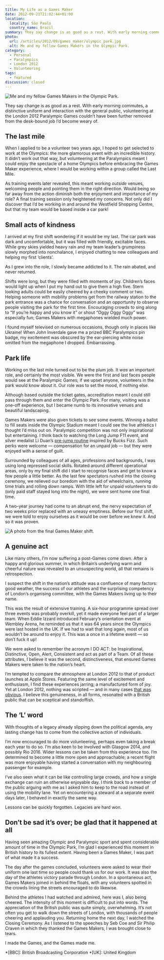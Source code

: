 ```yaml
---
title: My Life as a Games Maker
date: 2012-09-21T21:02:44+01:00
location:
  locality: São Paulo
  country_name: Brazil
summary: They say change is as good as a rest. With early morning commutes, a distinctive uniform and interaction with the general public, volunteering at the London 2012 Paralympic Games couldn’t have been further removed from the desk-bound job I’d become weary of.
photo:
  url: /articles/2012/09/games_maker/olympic_park.jpg
  alt: Me and my fellow Games Makers in the Olympic Park.
category:
  - Personal
  - Paralympics
  - London 2012
  - Volunteering
tags:
  - featured
discussion: closed
---
```

![](olympic_park.jpg 'Me and my fellow Games Makers in the Olympic Park.')

They say change is as good as a rest. With early morning commutes, a distinctive uniform and interaction with the general public, volunteering at the London 2012 Paralympic Games couldn’t have been further removed from the desk-bound job I’d become weary of.

## The last mile

When I applied to be a volunteer two years ago, I hoped to get selected to work at the Olympics: the more glamorous event with an incredible history. It didn’t work out that way, but volunteering at the Paralympics meant I could enjoy the spectacle of a home Olympics before embracing the Games Maker experience, where I would be working within a group called the Last Mile.

As training events later revealed, this meant working *outside* venues, welcoming people and pointing them in the right direction. Would being so far away from the action diminish both the enjoyment and importance of my role? A final training session only heightened my concerns. Not only did I discover that I’d be working in and around the Westfield Shopping Centre, but that my team would be based inside a car park!

## Small acts of kindness

I arrived at my first shift wondering if it would be my last. The car park was dark and uncomfortable, but it was filled with friendly, excitable faces. While grey skies yielded heavy rain and my team leader’s grumpiness slowly morphed into nonchalance, I enjoyed chatting to new colleagues and helping my first ‘clients’.

As I grew into the role, I slowly became addicted to it. The rain abated, and never returned.

Shifts were long, but they were filled with moments of joy. Children’s faces would light up when I put my hand out to give them a high five. Stern looking adults could be easily cheered by a cheeky comment or two. Helping someone with mobility problems get from the railway station to the park entrance was a chance for conversation and an opportunity to observe people visiting the park for the first time. Encouraging crowds to sing along to “If you’re happy and you know it” or shout “Oggy Oggy Oggy” was especially fun; Games Makers with megaphones wielded much power.

I found myself televised on numerous occasions, though only in places like Ukraine! When John Inverdale gave me a prized BBC Paralympics pin badge, my excitement was obscured by the ear-piercing white noise omitted from the megaphone I dropped. Embarrassing.

## Park life

Working on the last mile turned out to be the plum job. It *was* an important role, and certainly the most visible. We were the first and last faces people would see at the Paralympic Games; if we upset anyone, volunteers in the park would know about it. Our role was to set the mood, if nothing else.

Although based outside the ticket gates, accreditation meant I could still pass through them and enter the Olympic Park. For many, visiting was a one-off experience, but I became numb to its innovative venues and beautiful landscaping.

Games Makers were also given tickets to see some events. Winning a ballot to fill seats inside the Olympic Stadium meant I could see the live athletics I thought I’d miss out on. Paralympic competition was not only inspirational but entertaining. I think back to watching the Long Jump F11 event, and silver medalist Li Duan’s [pre-jump routine][1] inspired by Bucks Fizz. Such perks were welcome — compensation for an unpaid job — but they were enjoyed with a sense of guilt.

Surrounded by colleagues of all ages, professions and backgrounds, I was using long repressed social skills. Rotated around different operational areas, only by my final shift did I start to recognise faces and get to know a few people a little better. As the last few spectators rushed into the closing ceremony, we relieved our boredom with the aid of wheelchairs, running time trials and rolling down ramps. With little left for unpaid volunteers to do (only paid staff stayed long into the night), we were sent home one final time.

A two-year journey had come to an abrupt end, the nervy expectation of two weeks prior replaced with an uneasy emptiness. Before our first shift, we were told to enjoy ourselves as it would be over before we knew it. And so it was proven.

![](last_night.jpg 'A photo from the final Games Maker shift.')

## A genuine act

Like many others, I’m now suffering a post-Games come down. After a happy and glorious summer, in which Britain’s underlying warm and cheerful nature was revealed to an unsuspecting world, all that remains is retrospection.

I suspect the shift in the nation’s attitude was a confluence of many factors: good weather, the success of our athletes and the surprising competency of London’s organising committee, with the Games Makers living up to their name.

This was the result of extensive training. A six-hour programme spread over three events was probably overkill, yet it made everyone feel part of a larger team. When Eddie Izzard introduced February’s orientation event at Wembley Arena, he reminded us that it was 64 years since the Olympics were last hosted in the UK. If we had to wait that long again, most of us wouldn’t be around to enjoy it. This was a once in a lifetime event — so don’t fuck it up!

We were asked to remember the acronym I DO ACT: be Inspirational, Distinctive, Open, Alert, Consistent and act as part of a Team. Of all these attributes, I believe it was the second, distinctiveness, that ensured Games Makers were taken to the nation’s heart.

I’m tempted to compare the atmosphere at London 2012 to that of product launches at Apple Stores. Featuring the same level of excitement and enthusiasm, I find these experiences jarring; a manufactured form of joy. Yet at London 2012, nothing was scripted — and in many cases [that was obvious][2]. I believe this genuineness, in all forms, resonated with a British public that can be sceptical and standoffish.

## The ‘L’ word

With thoughts of a legacy already slipping down the political agenda, any lasting change has to come from the collective action of individuals.

I’m now encouraged to do more volunteering, perhaps even taking a break each year to do so. I’m also keen to be involved with Glasgow 2014, and possibly Rio 2016. Wider lessons can be taken from this experience too. I’m determined to become a little more open and approachable; a recent flight was more enjoyable having started a conversation with my neighbouring passenger for example.

I’ve also seen what it can be like controlling large crowds, and how a single exchange can ruin an otherwise enjoyable day. I think back to a member of the public arguing with me as I asked him to keep to the road instead of using the mobility lane. Yet on encountering a steward at a separate event days later, I behaved in exactly the same way.

Lessons can be quickly forgotten. Legacies are hard won.

## Don’t be sad it’s over; be glad that it happened at all

Having seen amazing Olympic and Paralympic sport and spent considerable amount of time in the Olympic Park, I’m glad I experienced this moment in British history to its fullest extent. Having been a Games Maker, I was part of what made it a success.

The day after the games concluded, volunteers were asked to wear their uniform one last time so people could thank us for our work. It was also the day of the athletes victory parade through London. In a spontaneous act, Games Makers joined in behind the floats, with any volunteers spotted in the crowds lining the streets encouraged to do likewise.

Behind the athletes I had watched and admired, here was I, also being cheered. The intensity of this moment is difficult to put into words. The appreciation of the British public was quite simply, overwhelming. It’s not often you get to walk down the streets of London, with thousands of people cheering and applauding you. Returning home the next day, I watched the Closing Ceremony. As I listened to the speeches by Seb Coe and Sir Philip Craven in which they thanked the Games Makers, I was brought close to tears.

I made the Games, and the Games made me.

[1]: https://www.youtube.com/watch?v=CTGk5_moWSc
[2]: https://www.youtube.com/watch?v=UcmoRy444MY

*[BBC]: British Broadcasting Corporation
*[UK]: United Kingdom

